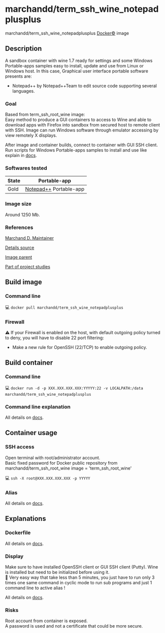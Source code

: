 # marchandd/term_ssh_wine_notepadplusplus

marchandd/term_ssh_wine_notepadplusplus [Docker:copyright:](https://docs.docker.com/ "Docker") image

## Description

A sandbox container with wine 1.7 ready for settings and some Windows Portable-apps samples easy to install, update and use from Linux or Windows host.
In this case, Graphical user interface portable software presents are:
- Notepad++ by Notepad++Team to edit source code supporting several languages.

### Goal

Based from term_ssh_root_wine image:  
Easy method to produce a GUI containers to access to Wine and able to download apps with Firefox into sandbox from secured host to remote client with SSH.
Image can run Windows software through emulator accessing by view remotely X displays.

After image and container builds, connect to container with GUI SSH client.  
Run scripts for Windows Portable-apps samples to install and use like explain in [docs](https://github.com/marchandd/term_ssh_wine_notepadplusplus/blob/master/docs/summary.md "Summary").

### Softwares tested

| State | Portable-app  
| --- | ---  
| Gold | [Notepad++](https://github.com/marchandd/term_ssh_wine_notepadplusplus/blob/master/docs/notepad.md "Notepad++_Details") Portable-app  

### Image size

Around 1250 Mb.

### References

[Marchand D. Maintainer](https://github.com/marchandd/ "Maintainer")

[Details source](https://github.com/marchandd/term_ssh_wine_notepadplusplus/ "Details")

[Image parent](https://github.com/marchandd/term_ssh_root_wine/ "Parent")

[Part of project studies](https://github.com/marchandd/docker_index/ "References")

## Build image

### Command line

:computer: `docker pull marchandd/term_ssh_wine_notepadplusplus`

### Firewall

:warning: If your Firewall is enabled on the host, with default outgoing policy turned to 
deny, 
you will have to disable 22 port filtering:  
- Make a new rule for OpenSSH (22/TCP) to enable outgoing policy.

## Build container

### Command line

:computer: `docker run -d -p XXX.XXX.XXX.XXX:YYYYY:22 -v LOCALPATH:/data marchandd/term_ssh_wine_notepadplusplus`

### Command line explanation

All details on [docs](https://github.com/marchandd/term_ssh_wine_notepadplusplus/blob/master/docs/summary.md "Summary").

## Container usage

### SSH access

Open terminal with root/administrator account.  
Basic fixed password for Docker public repository from marchandd/term_ssh_root_wine image = 'term_ssh_root_wine'

:computer: `ssh -X root@XXX.XXX.XXX.XXX -p YYYYY`

### Alias

All details on [docs](https://github.com/marchandd/term_ssh_wine_notepadplusplus/blob/master/docs/summary.md "Summary").

## Explanations

### Dockerfile

All details on [docs](https://github.com/marchandd/term_ssh_wine_notepadplusplus/blob/master/docs/summary.md "Summary").

### Display

Make sure to have installed OpenSSH client or GUI SSH client (Putty).
Wine is installed but need to be initialized before using it.  
:star2: Very easy way that take less than 5 minutes, you just have to run only 3 times one same command in cyclic mode to run sub programs and just 1 command line to active alias !

All details on [docs](https://github.com/marchandd/term_ssh_wine_notepadplusplus/blob/master/docs/summary.md "Summary").

### Risks

Root account from container is exposed.  
A password is used and not a certificate that could be more secure.
